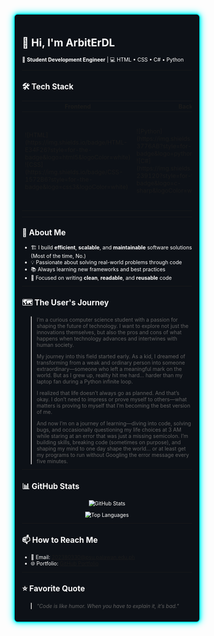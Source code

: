 <!-- 👋 Hi, I'm ArbitErDL -->
<div style="border: 2px solid #00ffff; border-radius: 10px; box-shadow: 0 0 10px #00ffff, 0 0 20px #00ffff; padding: 20px; background-color: #0d1117; color: #ffffff;">

<h1>👋 Hi, I'm <strong>ArbitErDL</strong></h1>
<p>🚀 <strong>Student Development Engineer</strong> | 💻 HTML • CSS • C# • Python</p>

<hr>

<h2>🛠️ Tech Stack</h2>
<table>
  <thead>
    <tr>
      <th>Frontend</th>
      <th>Backend</th>
      <th>Databases</th>
      <th>Tools</th>
    </tr>
  </thead>
  <tbody>
    <tr>
      <td>![HTML](https://img.shields.io/badge/HTML-E34F26?style=for-the-badge&logo=html5&logoColor=white) ![CSS](https://img.shields.io/badge/CSS-1572B6?style=for-the-badge&logo=css3&logoColor=white)</td>
      <td>![Python](https://img.shields.io/badge/Python-3776AB?style=for-the-badge&logo=python&logoColor=white) ![C#](https://img.shields.io/badge/C%23-239120?style=for-the-badge&logo=c-sharp&logoColor=white)</td>
      <td>![MySQL](https://img.shields.io/badge/MySQL-4479A1?style=for-the-badge&logo=mysql&logoColor=white)</td>
      <td>![GitHub](https://img.shields.io/badge/GitHub-181717?style=for-the-badge&logo=github&logoColor=white) ![VS Code](https://img.shields.io/badge/VS_Code-007ACC?style=for-the-badge&logo=visual-studio-code&logoColor=white) ![Visual Studio](https://img.shields.io/badge/Visual_Studio-5C2D91?style=for-the-badge&logo=visual-studio&logoColor=white)</td>
    </tr>
  </tbody>
</table>

<hr>

<h2>📌 About Me</h2>
<ul>
  <li>🏗️ I build <strong>efficient</strong>, <strong>scalable</strong>, and <strong>maintainable</strong> software solutions (Most of the time, No.)</li>
  <li>💡 Passionate about solving real-world problems through code</li>
  <li>📚 Always learning new frameworks and best practices</li>
  <li>🎯 Focused on writing <strong>clean</strong>, <strong>readable</strong>, and <strong>reusable</strong> code</li>
</ul>

<hr>

<h2>🗺️ The User's Journey</h2>
<blockquote>
<p>I’m a curious computer science student with a passion for shaping the future of technology. I want to explore not just the innovations themselves, but also the pros and cons of what happens when technology advances and intertwines with human society.</p>
<p>My journey into this field started early. As a kid, I dreamed of transforming from a weak and ordinary person into someone extraordinary—someone who left a meaningful mark on the world. But as I grew up, reality hit me hard… harder than my laptop fan during a Python infinite loop.</p>
<p>I realized that life doesn’t always go as planned. And that’s okay. I don’t need to impress or prove myself to others—what matters is proving to myself that I’m becoming the best version of me.</p>
<p>And now I’m on a journey of learning—diving into code, solving bugs, and occasionally questioning my life choices at 3 AM while staring at an error that was just a missing semicolon. I’m building skills, breaking code (sometimes on purpose), and shaping my mind to one day shape the world… or at least get my programs to run without Googling the error message every five minutes.</p>
</blockquote>

<hr>

<h2>📊 GitHub Stats</h2>
<p align="center">
  <img src="https://github-readme-stats.vercel.app/api?username=ArbitErDL001&show_icons=true&theme=tokyonight" alt="GitHub Stats" />
</p>
<p align="center">
  <img src="https://github-readme-stats.vercel.app/api/top-langs/?username=ArbitErDL001&layout=compact&theme=tokyonight" alt="Top Languages" />
</p>

<hr>

<h2>📫 How to Reach Me</h2>
<ul>
  <li>📧 Email: <a href="mailto:202380330@psu.palawan.edu.ph">202380330@psu.palawan.edu.ph</a></li>
  <li>🌐 Portfolio: <a href="https://github.com/ArbitErDL001/portfolio">GitHub Portfolio</a></li>
</ul>

<hr>

<h2>⭐ Favorite Quote</h2>
<blockquote><em>"Code is like humor. When you have to explain it, it’s bad."</em></blockquote>

</div>
